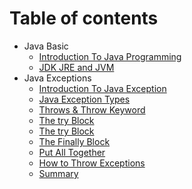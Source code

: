 # Table of contents

* Java Basic
  - [Introduction To Java Programming](Basic/IntroductionToJavaProgramming.md)
  - [JDK JRE and JVM](Basic/JDKandJREandJVM.md)
* Java Exceptions
  - [Introduction To Java Exception](JavaException/IntroductionToJavaException.md)
  - [Java Exception Types](JavaException/JavaExceptionTypes.md)
  - [Throws & Throw Keyword](JavaException/ThrowsAndThrowKeyword.md)
  - [The try Block](JavaException/TheTryBlock.md)
  - [The try Block](JavaException/TheCatchBlock.md)
  - [The Finally Block](JavaException/TheFinallyBlock.md)
  - [Put All Together](JavaException/PutAllTogether.md)
  - [How to Throw Exceptions](JavaException/HowToThrowExceptions.md)
  - [Summary](JavaException/ChapterSummary.md)
  

